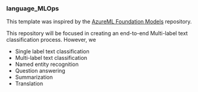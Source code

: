 ### language_MLOps

This template was inspired by the [AzureML Foundation Models](https://github.com/Azure/azureml-foundation-models) repository.

This repository will be focused in creating an end-to-end Multi-label text classification process. However, we
* Single label text classification
* Multi-label text classification
* Named entity recognition
* Question answering
* Summarization
* Translation
